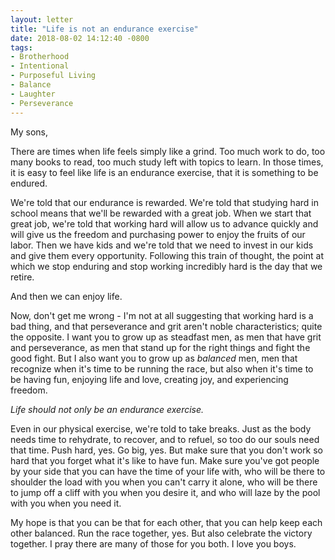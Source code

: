 ```yaml
---
layout: letter
title: "Life is not an endurance exercise"
date: 2018-08-02 14:12:40 -0800
tags:
- Brotherhood
- Intentional
- Purposeful Living
- Balance
- Laughter
- Perseverance
---
```

My sons,

There are times when life feels simply like a grind. Too much work to do, too many books to read, too much study left with topics to learn. In those times, it is easy to feel like life is an endurance exercise, that it is something to be endured.

We're told that our endurance is rewarded. We're told that studying hard in school means that we'll be rewarded with a great job. When we start that great job, we're told that working hard will allow us to advance quickly and will give us the freedom and purchasing power to enjoy the fruits of our labor. Then we have kids and we're told that we need to invest in our kids and give them every opportunity. Following this train of thought, the point at which we stop enduring and stop working incredibly hard is the day that we retire.

And then we can enjoy life.

Now, don't get me wrong - I'm not at all suggesting that working hard is a bad thing, and that perseverance and grit aren't noble characteristics; quite the opposite. I want you to grow up as steadfast men, as men that have grit and perseverance, as men that stand up for the right things and fight the good fight. But I also want you to grow up as *balanced* men, men that recognize when it's time to be running the race, but also when it's time to be having fun, enjoying life and love, creating joy, and experiencing freedom.

*Life should not only be an endurance exercise.*

Even in our physical exercise, we're told to take breaks. Just as the body needs time to rehydrate, to recover, and to refuel, so too do our souls need that time. Push hard, yes. Go big, yes. But make sure that you don't work so hard that you forget what it's like to have fun. Make sure you've got people by your side that you can have the time of your life with, who will be there to shoulder the load with you when you can't carry it alone, who will be there to jump off a cliff with you when you desire it, and who will laze by the pool with you when you need it.

My hope is that you can be that for each other, that you can help keep each other balanced. Run the race together, yes. But also celebrate the victory together. I pray there are many of those for you both. I love you boys.
